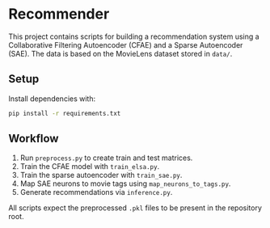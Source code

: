 # Recommender

This project contains scripts for building a recommendation system using a Collaborative Filtering Autoencoder (CFAE) and a Sparse Autoencoder (SAE). The data is based on the MovieLens dataset stored in `data/`.

## Setup

Install dependencies with:

```bash
pip install -r requirements.txt
```

## Workflow

1. Run `preprocess.py` to create train and test matrices.
2. Train the CFAE model with `train_elsa.py`.
3. Train the sparse autoencoder with `train_sae.py`.
4. Map SAE neurons to movie tags using `map_neurons_to_tags.py`.
5. Generate recommendations via `inference.py`.

All scripts expect the preprocessed `.pkl` files to be present in the repository root.
